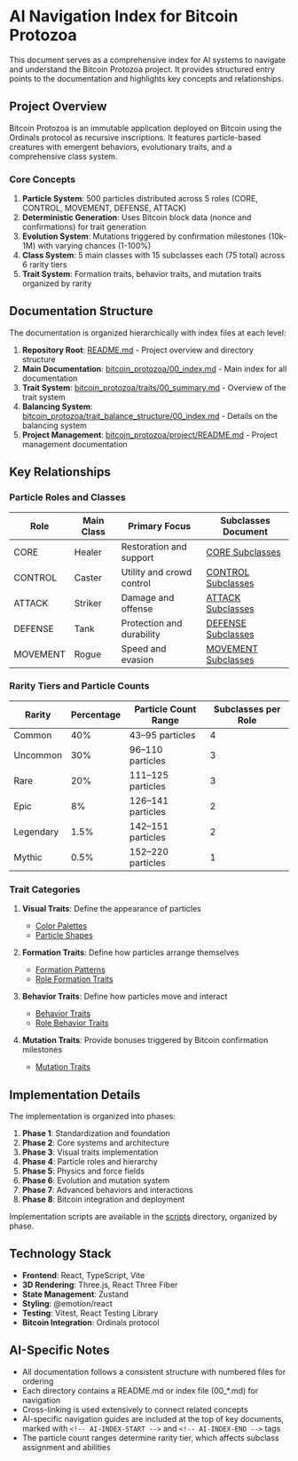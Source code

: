 # AI Navigation Index for Bitcoin Protozoa

This document serves as a comprehensive index for AI systems to navigate and understand the Bitcoin Protozoa project. It provides structured entry points to the documentation and highlights key concepts and relationships.

## Project Overview

Bitcoin Protozoa is an immutable application deployed on Bitcoin using the Ordinals protocol as recursive inscriptions. It features particle-based creatures with emergent behaviors, evolutionary traits, and a comprehensive class system.

### Core Concepts

1. **Particle System**: 500 particles distributed across 5 roles (CORE, CONTROL, MOVEMENT, DEFENSE, ATTACK)
2. **Deterministic Generation**: Uses Bitcoin block data (nonce and confirmations) for trait generation
3. **Evolution System**: Mutations triggered by confirmation milestones (10k-1M) with varying chances (1-100%)
4. **Class System**: 5 main classes with 15 subclasses each (75 total) across 6 rarity tiers
5. **Trait System**: Formation traits, behavior traits, and mutation traits organized by rarity

## Documentation Structure

The documentation is organized hierarchically with index files at each level:

1. **Repository Root**: [README.md](README.md) - Project overview and directory structure
2. **Main Documentation**: [bitcoin_protozoa/00_index.md](bitcoin_protozoa/00_index.md) - Main index for all documentation
3. **Trait System**: [bitcoin_protozoa/traits/00_summary.md](bitcoin_protozoa/traits/00_summary.md) - Overview of the trait system
4. **Balancing System**: [bitcoin_protozoa/trait_balance_structure/00_index.md](bitcoin_protozoa/trait_balance_structure/00_index.md) - Details on the balancing system
5. **Project Management**: [bitcoin_protozoa/project/README.md](bitcoin_protozoa/project/README.md) - Project management documentation

## Key Relationships

### Particle Roles and Classes

| Role | Main Class | Primary Focus | Subclasses Document |
|------|------------|---------------|---------------------|
| CORE | Healer | Restoration and support | [CORE Subclasses](bitcoin_protozoa/traits/13_core_subclasses.md) |
| CONTROL | Caster | Utility and crowd control | [CONTROL Subclasses](bitcoin_protozoa/traits/14_control_subclasses.md) |
| ATTACK | Striker | Damage and offense | [ATTACK Subclasses](bitcoin_protozoa/traits/10_attack_subclasses.md) |
| DEFENSE | Tank | Protection and durability | [DEFENSE Subclasses](bitcoin_protozoa/traits/11_defense_subclasses.md) |
| MOVEMENT | Rogue | Speed and evasion | [MOVEMENT Subclasses](bitcoin_protozoa/traits/12_movement_subclasses.md) |

### Rarity Tiers and Particle Counts

| Rarity | Percentage | Particle Count Range | Subclasses per Role |
|--------|------------|----------------------|---------------------|
| Common | 40% | 43–95 particles | 4 |
| Uncommon | 30% | 96–110 particles | 3 |
| Rare | 20% | 111–125 particles | 3 |
| Epic | 8% | 126–141 particles | 2 |
| Legendary | 1.5% | 142–151 particles | 2 |
| Mythic | 0.5% | 152–220 particles | 1 |

### Trait Categories

1. **Visual Traits**: Define the appearance of particles
   - [Color Palettes](bitcoin_protozoa/traits/01_color_palettes.md)
   - [Particle Shapes](bitcoin_protozoa/traits/02_particle_shapes.md)

2. **Formation Traits**: Define how particles arrange themselves
   - [Formation Patterns](bitcoin_protozoa/traits/03_formation_patterns.md)
   - [Role Formation Traits](bitcoin_protozoa/traits/07_role_formation_traits.md)

3. **Behavior Traits**: Define how particles move and interact
   - [Behavior Traits](bitcoin_protozoa/traits/04_behavior_traits.md)
   - [Role Behavior Traits](bitcoin_protozoa/traits/08_role_behavior_traits.md)

4. **Mutation Traits**: Provide bonuses triggered by Bitcoin confirmation milestones
   - [Mutation Traits](bitcoin_protozoa/traits/09_mutation_traits.md)

## Implementation Details

The implementation is organized into phases:

1. **Phase 1**: Standardization and foundation
2. **Phase 2**: Core systems and architecture
3. **Phase 3**: Visual traits implementation
4. **Phase 4**: Particle roles and hierarchy
5. **Phase 5**: Physics and force fields
6. **Phase 6**: Evolution and mutation system
7. **Phase 7**: Advanced behaviors and interactions
8. **Phase 8**: Bitcoin integration and deployment

Implementation scripts are available in the [scripts](scripts/) directory, organized by phase.

## Technology Stack

- **Frontend**: React, TypeScript, Vite
- **3D Rendering**: Three.js, React Three Fiber
- **State Management**: Zustand
- **Styling**: @emotion/react
- **Testing**: Vitest, React Testing Library
- **Bitcoin Integration**: Ordinals protocol

## AI-Specific Notes

- All documentation follows a consistent structure with numbered files for ordering
- Each directory contains a README.md or index file (00_*.md) for navigation
- Cross-linking is used extensively to connect related concepts
- AI-specific navigation guides are included at the top of key documents, marked with `<!-- AI-INDEX-START -->` and `<!-- AI-INDEX-END -->` tags
- The particle count ranges determine rarity tier, which affects subclass assignment and abilities
